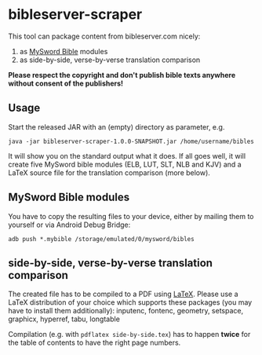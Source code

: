 # bibleserver-scraper

This tool can package content from bibleserver.com nicely:
1. as [MySword Bible](https://www.mysword.info) modules
2. as side-by-side, verse-by-verse translation comparison

**Please respect the copyright and don't publish bible texts anywhere without consent of the publishers!**

## Usage

Start the released JAR with an (empty) directory as parameter, e.g.

`java -jar bibleserver-scraper-1.0.0-SNAPSHOT.jar /home/username/bibles`

It will show you on the standard output what it does. If all goes well, it will create five MySword bible modules
(ELB, LUT, SLT, NLB and KJV) and a LaTeX source file for the translation comparison (more below).

## MySword Bible modules

You have to copy the resulting files to your device, either by mailing them to yourself or via Android Debug Bridge:

`adb push *.mybible /storage/emulated/0/mysword/bibles`

## side-by-side, verse-by-verse translation comparison

The created file has to be compiled to a PDF using [LaTeX](https://www.latex-project.org).
Please use a LaTeX distribution of your choice which supports these packages (you may have to install them additionally):
inputenc, fontenc, geometry, setspace, graphicx, hyperref, tabu, longtable

Compilation (e.g. with `pdflatex side-by-side.tex`) has to happen **twice** for the table of contents to have the right page numbers.
